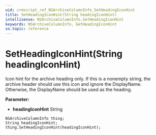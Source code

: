 ```yaml
---
uid: crmscript_ref_NSArchiveColumnInfo_SetHeadingIconHint
title: SetHeadingIconHint(String headingIconHint)
intellisense: NSArchiveColumnInfo.SetHeadingIconHint
keywords: NSArchiveColumnInfo, GetHeadingIconHint
so.topic: reference
---
```


# SetHeadingIconHint(String headingIconHint)

Icon hint for the archive heading only. If this is a nonempty string, the archive header should use this icon and ignore the DisplayName. Otherwise, the DisplayName should be used as the heading.

**Parameter:** 
 - **headingIconHint** String

```crmscript
NSArchiveColumnInfo thing;
String headingIconHint;
thing.SetHeadingIconHint(headingIconHint);
```


